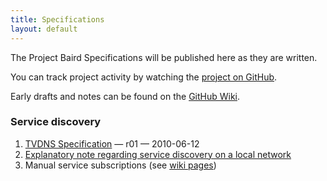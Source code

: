 ```yaml
---
title: Specifications
layout: default
---
```


The Project Baird Specifications will be published here as they are written.

You can track project activity by watching the [project on GitHub](http://github.com/nexgenta/Baird).

Early drafts and notes can be found on the [GitHub Wiki](http://wiki.github.com/nexgenta/Baird/).

### Service discovery

1. [TVDNS Specification](/discovery/tvdns/) — r01 — 2010-06-12
2. [Explanatory note regarding service discovery on a local network](/discovery/bonjour/)
3. Manual service subscriptions (see [wiki pages](http://wiki.github.com/nexgenta/Baird/manual-service-subscription))
